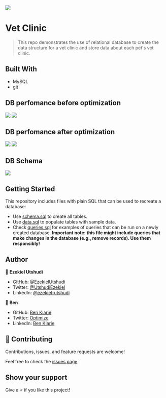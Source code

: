 ![](https://img.shields.io/badge/Microverse-blueviolet)

# Vet Clinic

> This repo demonstrates the use of relational database to create the data structure for a vet clinic and store data about each pet's vet clinic.

## Built With

- MySQL
- git
  
## DB perfomance before optimization

<img src="./images/one_db.png">
<img src="./images/three_db.png">

## DB perfomance after optimization

<img src="./images/one_db2.png">
<img src="./images/three_db2.png">

## DB Schema
<img src="./images/schema2.png">

## Getting Started

This repository includes files with plain SQL that can be used to recreate a database:

- Use [schema.sql](./schema.sql) to create all tables.
- Use [data.sql](./data.sql) to populate tables with sample data.
- Check [queries.sql](./queries.sql) for examples of queries that can be run on a newly created database. **Important note: this file might include queries that make changes in the database (e.g., remove records). Use them responsibly!**

## Author

👤 **Ezekiel Utshudi**

- GitHub: [@EzekielUtshudi](https://github.com/EzekielUtshudi)
- Twitter: [@UtshudiEzekiel](https://twitter.com/UtshudiEzekiel)
- LinkedIn: [@ezekiel-utshudi](https://www.linkedin.com/in/ezekiel-utshudi-195782162/)


👤 **Ben**

- GitHub: [Ben Kiarie](https://github.com/Benmuiruri)
- Twitter: [Optimize](https://twitter.com/_optimize)
- LinkedIn: [Ben Kiarie](https://www.linkedin.com/in/benjamin-kiarie-180b66149/)

## 🤝 Contributing

Contributions, issues, and feature requests are welcome!

Feel free to check the [issues page](https://github.com/Benmuiruri/vet-clinic/issues).

## Show your support

Give a ⭐️ if you like this project!
